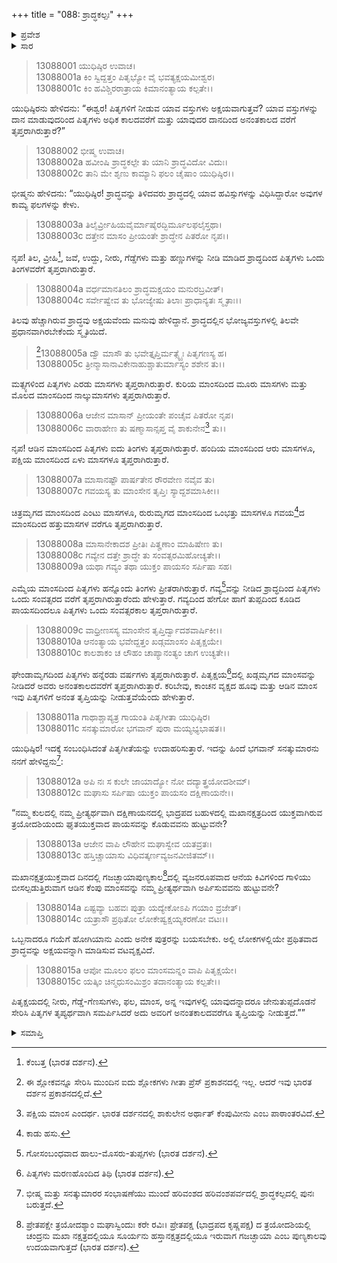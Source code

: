 +++
title = "088: ಶ್ರಾದ್ಧಕಲ್ಪಃ"
+++

<details><summary>ಪ್ರವೇಶ</summary>


।।   ಓಂ ಓಂ ನಮೋ ನಾರಾಯಣಾಯ।।   ಶ್ರೀ ವೇದವ್ಯಾಸಾಯ ನಮಃ ।।

ಶ್ರೀ ಕೃಷ್ಣದ್ವೈಪಾಯನ ವೇದವ್ಯಾಸ ವಿರಚಿತ  

**ಶ್ರೀ ಮಹಾಭಾರತ**

**ಅನುಶಾಸನ ಪರ್ವ**

**ದಾನಧರ್ಮ ಪರ್ವ**

**ಅಧ್ಯಾಯ 88**


</details>

<details><summary>ಸಾರ</summary>

ಶ್ರಾದ್ಧದಲ್ಲಿ ಪಿತೃಗಳು ಯಾವುದರಿಂದ ತೃಪ್ತಿಹೊಂದುವರೆನ್ನುವುದರ ನಿರೂಪಣೆ (1-15).


</details>



> 13088001 ಯುಧಿಷ್ಠಿರ ಉವಾಚ।   
13088001a ಕಿಂ ಸ್ವಿದ್ದತ್ತಂ ಪಿತೃಭ್ಯೋ ವೈ ಭವತ್ಯಕ್ಷಯಮೀಶ್ವರ।  
13088001c ಕಿಂ ಹವಿಶ್ಚಿರರಾತ್ರಾಯ ಕಿಮಾನಂತ್ಯಾಯ ಕಲ್ಪತೇ।।

ಯುಧಿಷ್ಠಿರನು ಹೇಳಿದನು: “ಈಶ್ವರ! ಪಿತೃಗಳಿಗೆ ನೀಡುವ ಯಾವ ವಸ್ತುಗಳು ಅಕ್ಷಯವಾಗುತ್ತವೆ? ಯಾವ ವಸ್ತುಗಳನ್ನು ದಾನ ಮಾಡುವುದರಿಂದ ಪಿತೃಗಳು ಅಧಿಕ ಕಾಲದವರೆಗೆ ಮತ್ತು ಯಾವುದರ ದಾನದಿಂದ ಅನಂತಕಾಲದ ವರೆಗೆ ತೃಪ್ತರಾಗಿರುತ್ತಾರೆ?”

> 13088002 ಭೀಷ್ಮ ಉವಾಚ।   
13088002a ಹವೀಂಷಿ ಶ್ರಾದ್ಧಕಲ್ಪೇ ತು ಯಾನಿ ಶ್ರಾದ್ಧವಿದೋ ವಿದುಃ।  
13088002c ತಾನಿ ಮೇ ಶೃಣು ಕಾಮ್ಯಾನಿ ಫಲಂ ಚೈಷಾಂ ಯುಧಿಷ್ಠಿರ।।

ಭೀಷ್ಮನು ಹೇಳಿದನು: “ಯುಧಿಷ್ಠಿರ! ಶ್ರಾದ್ಧವನ್ನು ತಿಳಿದವರು ಶ್ರಾದ್ಧದಲ್ಲಿ ಯಾವ ಹವಿಸ್ಸುಗಳನ್ನು ವಿಧಿಸಿದ್ದಾರೋ ಅವುಗಳ ಕಾಮ್ಯ ಫಲಗಳನ್ನು ಕೇಳು.

> 13088003a ತಿಲೈರ್ವ್ರೀಹಿಯವೈರ್ಮಾಷೈರದ್ಭಿರ್ಮೂಲಫಲೈಸ್ತಥಾ।  
13088003c ದತ್ತೇನ ಮಾಸಂ ಪ್ರೀಯಂತೇ ಶ್ರಾದ್ಧೇನ ಪಿತರೋ ನೃಪ।।

ನೃಪ! ತಿಲ, ವ್ರೀಹಿ[^1], ಜವೆ, ಉದ್ದು, ನೀರು, ಗೆಡ್ಡೆಗಳು ಮತ್ತು ಹಣ್ಣುಗಳನ್ನು ನೀಡಿ ಮಾಡಿದ ಶ್ರಾದ್ಧದಿಂದ ಪಿತೃಗಳು ಒಂದು ತಿಂಗಳವರೆಗೆ ತೃಪ್ತರಾಗಿರುತ್ತಾರೆ.

> 13088004a ವರ್ಧಮಾನತಿಲಂ ಶ್ರಾದ್ಧಮಕ್ಷಯಂ ಮನುರಬ್ರವೀತ್।  
13088004c ಸರ್ವೇಷ್ವೇವ ತು ಭೋಜ್ಯೇಷು ತಿಲಾಃ ಪ್ರಾಧಾನ್ಯತಃ ಸ್ಮೃತಾಃ।।

ತಿಲವು ಹೆಚ್ಚಾಗಿರುವ ಶ್ರಾದ್ಧವು ಅಕ್ಷಯವೆಂದು ಮನುವು ಹೇಳಿದ್ದಾನೆ. ಶ್ರಾದ್ಧದಲ್ಲಿನ ಭೋಜ್ಯವಸ್ತುಗಳಲ್ಲಿ ತಿಲವೇ ಪ್ರಧಾನವಾಗಿರಬೇಕೆಂದು ಸ್ಮೃತಿಯಿದೆ.

>[^2]13088005a ದ್ವೌ ಮಾಸೌ ತು ಭವೇತ್ತೃಪ್ತಿರ್ಮತ್ಸ್ಯೈಃ ಪಿತೃಗಣಸ್ಯ ಹ।  
13088005c ತ್ರೀನ್ಮಾಸಾನಾವಿಕೇನಾಹುಶ್ಚಾತುರ್ಮಾಸ್ಯಂ ಶಶೇನ ತು।।

ಮತ್ಸ್ಯಗಳಿಂದ ಪಿತೃಗಳು ಎರಡು ಮಾಸಗಳು ತೃಪ್ತರಾಗಿರುತ್ತಾರೆ. ಕುರಿಯ ಮಾಂಸದಿಂದ ಮೂರು ಮಾಸಗಳು ಮತ್ತು ಮೊಲದ ಮಾಂಸದಿಂದ ನಾಲ್ಕುಮಾಸಗಳು ತೃಪ್ತರಾಗಿರುತ್ತಾರೆ.

> 13088006a ಆಜೇನ ಮಾಸಾನ್ ಪ್ರೀಯಂತೇ ಪಂಚೈವ ಪಿತರೋ ನೃಪ।  
13088006c ವಾರಾಹೇಣ ತು ಷಣ್ಮಾಸಾನ್ಸಪ್ತ ವೈ ಶಾಕುನೇನ[^3] ತು।।

ನೃಪ! ಆಡಿನ ಮಾಂಸದಿಂದ ಪಿತೃಗಳು ಐದು ತಿಂಗಳು ತೃಪ್ತರಾಗಿರುತ್ತಾರೆ. ಹಂದಿಯ ಮಾಂಸದಿಂದ ಆರು ಮಾಸಗಳೂ, ಪಕ್ಷಿಯ ಮಾಂಸದಿಂದ ಏಳು ಮಾಸಗಳೂ ತೃಪ್ತರಾಗಿರುತ್ತಾರೆ.

> 13088007a ಮಾಸಾನಷ್ಟೌ ಪಾರ್ಷತೇನ ರೌರವೇಣ ನವೈವ ತು।  
13088007c ಗವಯಸ್ಯ ತು ಮಾಂಸೇನ ತೃಪ್ತಿಃ ಸ್ಯಾದ್ದಶಮಾಸಿಕೀ।।

ಚಿತ್ರಮೃಗದ ಮಾಂಸದಿಂದ ಎಂಟು ಮಾಸಗಳೂ, ರುರುಮೃಗದ ಮಾಂಸದಿಂದ ಒಂಭತ್ತು ಮಾಸಗಳೂ ಗವಯ[^4]ದ ಮಾಂಸದಿಂದ ಹತ್ತುಮಾಸಗಳ ವರೆಗೂ ತೃಪ್ತರಾಗಿರುತ್ತಾರೆ.

> 13088008a ಮಾಸಾನೇಕಾದಶ ಪ್ರೀತಿಃ ಪಿತೄಣಾಂ ಮಾಹಿಷೇಣ ತು।  
13088008c ಗವ್ಯೇನ ದತ್ತೇ ಶ್ರಾದ್ಧೇ ತು ಸಂವತ್ಸರಮಿಹೋಚ್ಯತೇ।।  
13088009a ಯಥಾ ಗವ್ಯಂ ತಥಾ ಯುಕ್ತಂ ಪಾಯಸಂ ಸರ್ಪಿಷಾ ಸಹ।

ಎಮ್ಮೆಯ ಮಾಂಸದಿಂದ ಪಿತೃಗಳು ಹನ್ನೊಂದು ತಿಂಗಳು ಪ್ರೀತರಾಗಿರುತ್ತಾರೆ. ಗವ್ಯ[^5]ವನ್ನು ನೀಡಿದ ಶ್ರಾದ್ಧದಿಂದ ಪಿತೃಗಳು ಒಂದು ಸಂವತ್ಸರದ ವರೆಗೆ ತೃಪ್ತರಾಗಿರುತ್ತಾರೆಂದು ಹೇಳುತ್ತಾರೆ. ಗವ್ಯದಿಂದ ಹೇಗೋ ಹಾಗೆ ತುಪ್ಪದಿಂದ ಕೂಡಿದ ಪಾಯಸದಿಂದಲೂ ಪಿತೃಗಳು ಒಂದು ಸಂವತ್ಸರಕಾಲ ತೃಪ್ತರಾಗಿರುತ್ತಾರೆ.

> 13088009c ವಾಧ್ರೀಣಸಸ್ಯ ಮಾಂಸೇನ ತೃಪ್ತಿರ್ದ್ವಾದಶವಾರ್ಷಿಕೀ।।  
13088010a ಆನಂತ್ಯಾಯ ಭವೇದ್ದತ್ತಂ ಖಡ್ಗಮಾಂಸಂ ಪಿತೃಕ್ಷಯೇ।  
13088010c ಕಾಲಶಾಕಂ ಚ ಲೌಹಂ ಚಾಪ್ಯಾನಂತ್ಯಂ ಚಾಗ ಉಚ್ಯತೇ।।

ಘೇಂಡಾಮೃಗದಿಂದ ಪಿತೃಗಳು ಹನ್ನೆರಡು ವರ್ಷಗಳು ತೃಪ್ತರಾಗಿರುತ್ತಾರೆ. ಪಿತೃಕ್ಷಯ[^6]ದಲ್ಲಿ ಖಡ್ಗಮೃಗದ ಮಾಂಸವನ್ನು ನೀಡಿದರೆ ಅವರು ಅನಂತಕಾಲದವರೆಗೆ ತೃಪ್ತರಾಗಿರುತ್ತಾರೆ. ಕರಿಬೇವು, ಕಾಂಚನ ವೃಕ್ಷದ ಹೂವು ಮತ್ತು ಆಡಿನ ಮಾಂಸ ಇವು ಪಿತೃಗಳಿಗೆ ಅನಂತ ತೃಪ್ತಿಯನ್ನು ನೀಡುತ್ತವೆಯೆಂದು ಹೇಳುತ್ತಾರೆ.

> 13088011a ಗಾಥಾಶ್ಚಾಪ್ಯತ್ರ ಗಾಯಂತಿ ಪಿತೃಗೀತಾ ಯುಧಿಷ್ಠಿರ।  
13088011c ಸನತ್ಕುಮಾರೋ ಭಗವಾನ್ ಪುರಾ ಮಯ್ಯಭ್ಯಭಾಷತ।।

ಯುಧಿಷ್ಠಿರ! ಇದಕ್ಕೆ ಸಂಬಂಧಿಸಿದಂತೆ ಪಿತೃಗೀತೆಯನ್ನು ಉದಾಹರಿಸುತ್ತಾರೆ. ಇದನ್ನು ಹಿಂದೆ ಭಗವಾನ್ ಸನತ್ಕುಮಾರನು ನನಗೆ ಹೇಳಿದ್ದನು[^7]:

> 13088012a ಅಪಿ ನಃ ಸ ಕುಲೇ ಜಾಯಾದ್ಯೋ ನೋ ದದ್ಯಾತ್ತ್ರಯೋದಶೀಮ್।  
13088012c ಮಘಾಸು ಸರ್ಪಿಷಾ ಯುಕ್ತಂ ಪಾಯಸಂ ದಕ್ಷಿಣಾಯನೇ।।

“ನಮ್ಮ ಕುಲದಲ್ಲಿ ನಮ್ಮ ಪ್ರೀತ್ಯರ್ಥವಾಗಿ ದಕ್ಷಿಣಾಯನದಲ್ಲಿ ಭಾದ್ರಪದ ಬಹುಳದಲ್ಲಿ ಮಖಾನಕ್ಷತ್ರದಿಂದ ಯುಕ್ತವಾಗಿರುವ ತ್ರಯೋದಶಿಯಂದು ಘೃತಯುಕ್ತವಾದ ಪಾಯಸವನ್ನು ಕೊಡುವವನು ಹುಟ್ಟುವನೇ?

> 13088013a ಆಜೇನ ವಾಪಿ ಲೌಹೇನ ಮಘಾಸ್ವೇವ ಯತವ್ರತಃ।  
13088013c ಹಸ್ತಿಚ್ಚಾಯಾಸು ವಿಧಿವತ್ಕರ್ಣವ್ಯಜನವೀಜಿತಮ್।।

ಮಖಾನಕ್ಷತ್ರಯುಕ್ತವಾದ ದಿನದಲ್ಲಿ ಗಜಚ್ಛಾಯಾಪುಣ್ಯಕಾಲ[^8]ದಲ್ಲಿ ವ್ಯಜನರೂಪವಾದ ಆನೆಯ ಕಿವಿಗಳಿಂದ ಗಾಳಿಯು ಬೀಸಲ್ಪಡುತ್ತಿರುವಾಗ ಆಡಿನ ಕೆಂಪು ಮಾಂಸವನ್ನು ನಮ್ಮ ಪ್ರೀತ್ಯರ್ಥವಾಗಿ ಅರ್ಪಿಸುವವನು ಹುಟ್ಟುವನೇ?

> 13088014a ಏಷ್ಟವ್ಯಾ ಬಹವಃ ಪುತ್ರಾ ಯದ್ಯೇಕೋಽಪಿ ಗಯಾಂ ವ್ರಜೇತ್।  
13088014c ಯತ್ರಾಸೌ ಪ್ರಥಿತೋ ಲೋಕೇಷ್ವಕ್ಷಯ್ಯಕರಣೋ ವಟಃ।।

ಒಬ್ಬನಾದರೂ ಗಯೆಗೆ ಹೋಗಿಯಾನು ಎಂದು ಅನೇಕ ಪುತ್ರರನ್ನು ಬಯಸಬೇಕು. ಅಲ್ಲಿ ಲೋಕಗಳಲ್ಲಿಯೇ ಪ್ರಥಿತವಾದ ಶ್ರಾದ್ಧವನ್ನು ಅಕ್ಷಯವನ್ನಾಗಿ ಮಾಡಿಸುವ ವಟವೃಕ್ಷವಿದೆ.

> 13088015a ಆಪೋ ಮೂಲಂ ಫಲಂ ಮಾಂಸಮನ್ನಂ ವಾಪಿ ಪಿತೃಕ್ಷಯೇ।  
13088015c ಯತ್ಕಿಂ ಚಿನ್ಮಧುಸಂಮಿಶ್ರಂ ತದಾನಂತ್ಯಾಯ ಕಲ್ಪತೇ।।

ಪಿತೃಕ್ಷಯದಲ್ಲಿ ನೀರು, ಗೆಡ್ಡೆ-ಗೆಣಸುಗಳು, ಫಲ, ಮಾಂಸ, ಅನ್ನ ಇವುಗಳಲ್ಲಿ ಯಾವುದನ್ನಾದರೂ ಜೇನುತುಪ್ಪದೊಡನೆ ಸೇರಿಸಿ ಪಿತೃಗಳ ತೃಪ್ಯರ್ಥವಾಗಿ ಸಮರ್ಪಿಸಿದರೆ ಅದು ಅವರಿಗೆ ಅನಂತಕಾಲದವರೆಗೂ ತೃಪ್ತಿಯನ್ನು ನೀಡುತ್ತದೆ.””

<details><summary>ಸಮಾಪ್ತಿ</summary>


ಇತಿ ಶ್ರೀಮಹಾಭಾರತೇ ಅನುಶಾಸನ ಪರ್ವಣಿ ದಾನಧರ್ಮ ಪರ್ವಣಿ ಶ್ರಾದ್ಧಕಲ್ಪೇ ಅಷ್ಟಾಶೀತಿತಮೋಽಧ್ಯಾಯಃ।।  
ಇದು ಶ್ರೀಮಹಾಭಾರತದಲ್ಲಿ ಅನುಶಾಸನ ಪರ್ವದಲ್ಲಿ ದಾನಧರ್ಮ ಪರ್ವದಲ್ಲಿ ಶ್ರಾದ್ಧಕಲ್ಪ ಎನ್ನುವ ಎಂಬತ್ತೆಂಟನೇ ಅಧ್ಯಾಯವು.


</details>

[^1]: ಕೆಂಬತ್ತ (ಭಾರತ ದರ್ಶನ).

[^2]: ಈ ಶ್ಲೋಕವನ್ನೂ ಸೇರಿಸಿ ಮುಂದಿನ ಐದು ಶ್ಲೋಕಗಳು ಗೀತಾ ಪ್ರೆಸ್ ಪ್ರಕಾಶನದಲ್ಲಿ ಇಲ್ಲ. ಆದರೆ ಇವು ಭಾರತ ದರ್ಶನ ಪ್ರಕಾಶನದಲ್ಲಿದೆ.

[^3]: ಪಕ್ಷಿಯ ಮಾಂಸ ಎಂದರ್ಥ. ಭಾರತ ದರ್ಶನದಲ್ಲಿ ಶಾಕುಲೇನ ಅರ್ಥಾತ್ ಕೆಂಪುಮೀನು ಎಂಬ ಪಾಠಾಂತರವಿದೆ.

[^4]: ಕಾಡು ಹಸು.

[^5]: ಗೋಸಂಬಂಧವಾದ ಹಾಲು-ಮೊಸರು-ತುಪ್ಪಗಳು (ಭಾರತ ದರ್ಶನ).

[^6]: ಪಿತೃಗಳು ಮರಣಹೊಂದಿದ ತಿಥಿ (ಭಾರತ ದರ್ಶನ).

[^7]: ಭೀಷ್ಮ ಮತ್ತು ಸನತ್ಕುಮಾರರ ಸಂಭಾಷಣೆಯು ಮುಂದೆ ಹರಿವಂಶದ ಹರಿವಂಶಪರ್ವದಲ್ಲಿ ಶ್ರಾದ್ಧಕಲ್ಪದಲ್ಲಿ ಪುನಃ ಬರುತ್ತದೆ.

[^8]: ಪ್ರೇತಪಕ್ಷೇ ತ್ರಯೋದಶ್ಯಾಂ ಮಘಾಸ್ವಿಂದುಃ ಕರೇ ರವಿಃ।   ಪ್ರೇತಪಕ್ಷ (ಭಾದ್ರಪದ ಕೃಷ್ಣಪಕ್ಷ) ದ ತ್ರಯೋದಶಿಯಲ್ಲಿ ಚಂದ್ರನು ಮಖಾ ನಕ್ಷತ್ರದಲ್ಲಿಯೂ ಸೂರ್ಯನು ಹಸ್ತಾನಕ್ಷತ್ರದಲ್ಲಿಯೂ ಇರುವಾಗ ಗಜಚ್ಛಾಯಾ ಎಂಬ ಪುಣ್ಯಕಾಲವು ಉದಯವಾಗುತ್ತದೆ (ಭಾರತ ದರ್ಶನ).

